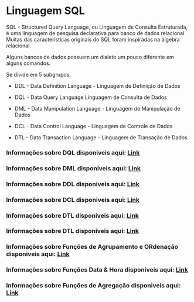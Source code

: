 # Linguagem SQL

SQL - Structured Query Language, ou Linguagem de Consulta Estruturada, é uma linguagem de pesquisa declarativa para banco de dados relacional. Muitas das características originais do SQL foram inspiradas na álgebra relacional.

Alguns bancos de dados possuem um dialeto um pouco diferente em alguns comandos.

Se divide em 5 subgrupos:

- DDL - Data Definition Language - Linguagem de Definição de Dados

- DQL - Data Query Language  Linguagem de Consulta de Dados

- DML - Data Manipulation Language - Linguagem de Manipulação de Dados

- DCL - Data Control Language - Linguagem de Controle de Dados

- DTL - Data Transaction Language - Linguagem de Transação de Dados

### Informações sobre DQL disponiveis aqui: [Link](https://github.com/pcmoraesmenezes/Curso-de-Banco-de-Dados/blob/main/Linguagem%20SQL/DQL.md)

### Informações sobre DML disponiveis aqui: [Link](https://github.com/pcmoraesmenezes/Curso-de-Banco-de-Dados/blob/main/Linguagem%20SQL/DML.md)

### Informações sobre DDL disponiveis aqui: [Link](https://github.com/pcmoraesmenezes/Curso-de-Banco-de-Dados/blob/main/Linguagem%20SQL/DDL.md)

### Informações sobre DCL disponiveis aqui: [Link](https://github.com/pcmoraesmenezes/Curso-de-Banco-de-Dados/blob/main/Linguagem%20SQL/DCL.md)

### Informações sobre DTL disponiveis aqui: [Link](https://github.com/pcmoraesmenezes/Curso-de-Banco-de-Dados/blob/main/Linguagem%20SQL/DTL.md)

### Informações sobre DTL disponiveis aqui: [Link](https://github.com/pcmoraesmenezes/Curso-de-Banco-de-Dados/blob/main/Linguagem%20SQL/Joins.md)

### Informações sobre Funções de Agrupamento e ORdenação disponiveis aqui: [Link](https://github.com/pcmoraesmenezes/Curso-de-Banco-de-Dados/blob/main/Linguagem%20SQL/FUNCOES_DE_AGRUPAMENTO_E_ORDENACAO.md)

### Informações sobre Funções Data & Hora disponiveis aqui: [Link](https://github.com/pcmoraesmenezes/Curso-de-Banco-de-Dados/blob/main/Linguagem%20SQL/FUNCOES_DE_DATA_E_HORA.md)

### Informações sobre Funções de Agregação disponiveis aqui: [Link](https://github.com/pcmoraesmenezes/Curso-de-Banco-de-Dados/blob/main/Linguagem%20SQL/FUNCOES_DE_AGREGACAO.md)

